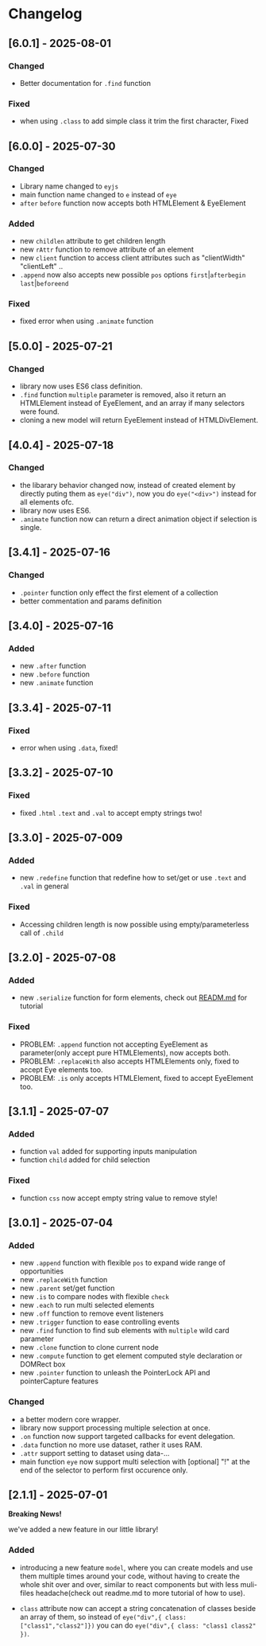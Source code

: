 # Changelog

## [6.0.1] - 2025-08-01


### Changed

 - Better documentation for `.find` function

### Fixed

 - when using `.class` to add simple class it trim the first character, Fixed 

## [6.0.0] - 2025-07-30

### Changed

 - Library name changed to `eyjs`
 - main function name changed to `e` instead of `eye`
 - `after` `before` function now accepts both HTMLElement & EyeElement

### Added
 
 - new `childlen` attribute to get children length
 - new `rAttr` function to remove attribute of an element
 - new `client` function to access client attributes such as "clientWidth" "clientLeft" ..
 - `.append` now also accepts new possible `pos` options `first`|`afterbegin` `last`|`beforeend`

### Fixed

 - fixed error when using `.animate` function

## [5.0.0] - 2025-07-21

### Changed

 - library now uses ES6 class definition.
 - `.find` function `multiple` parameter is removed, also it return an HTMLElement instead of EyeElement, and an array if many selectors were found.
 - cloning a new model will return EyeElement instead of HTMLDivElement.

## [4.0.4] - 2025-07-18

### Changed

 - the libarary behavior changed now, instead of created element by directly puting them as `eye("div")`, now you do `eye("<div>")` instead for all elements ofc.
 - library now uses ES6.
 - `.animate` function now can return a direct animation object if selection is single.

## [3.4.1] - 2025-07-16

### Changed

 - `.pointer` function only effect the first element of a collection
 - better commentation and params definition

## [3.4.0] - 2025-07-16

### Added

 - new `.after` function 
 - new `.before` function 
 - new `.animate` function 

## [3.3.4] - 2025-07-11

### Fixed

 - error when using `.data`, fixed!

## [3.3.2] - 2025-07-10

### Fixed

 - fixed `.html` `.text` and `.val` to accept empty strings two!

## [3.3.0] - 2025-07-009

### Added

 - new `.redefine` function that redefine how to set/get or use `.text` and `.val` in general

### Fixed

 - Accessing children length is now possible using empty/parameterless call of `.child`

## [3.2.0] - 2025-07-08

### Added

 - new `.serialize` function for form elements, check out [READM.md](./readme.md) for tutorial

### Fixed

 - PROBLEM: `.append` function not accepting EyeElement as parameter(only accept pure HTMLElements), now accepts both.
 - PROBLEM: `.replaceWith` also accepts HTMLElements only, fixed to accept Eye elements too.
 - PROBLEM: `.is` only accepts HTMLElement, fixed to accept EyeElement too.

## [3.1.1] - 2025-07-07

### Added

 - function `val` added for supporting inputs manipulation
 - function `child` added for child selection

### Fixed

 - function `css` now accept empty string value to remove style!

## [3.0.1] - 2025-07-04

### Added

 - new `.append` function with flexible `pos` to expand wide range of opportunities
 - new `.replaceWith` function
 - new `.parent` set/get function
 - new `.is` to compare nodes with flexible `check`
 - new `.each` to run multi selected elements
 - new `.off` function to remove event listeners
 - new `.trigger` function to ease controlling events
 - new `.find` function to find sub elements with `multiple` wild card parameter
 - new `.clone` function to clone current node
 - new `.compute` function to get element computed style declaration or DOMRect box
 - new `.pointer` function to unleash the PointerLock API and pointerCapture features 

### Changed

 - a better modern core wrapper.
 - library now support processing multiple selection at once.
 - `.on` function now support targeted callbacks for event delegation.
 - `.data` function no more use dataset, rather it uses RAM.
 - `.attr` support setting to dataset using data-...
 - main function `eye` now support multi selection with [optional] "!" at the end of the selector to perform first occurence only.

## [2.1.1] - 2025-07-01

**Breaking News!**

we've added a new feature in our little library!

### Added

 - introducing a new feature `model`, where you can create models and use them multiple times around your code, without having to create the whole shit over and over, similar to react components but with less muli-files headache(check out readme.md to more tutorial of how to use).

 - `class` attribute now can accept a string concatenation of classes beside an array of them, so instead of `eye("div",{ class: ["class1","class2"]})` you can do `eye("div",{ class: "class1 class2" })`.